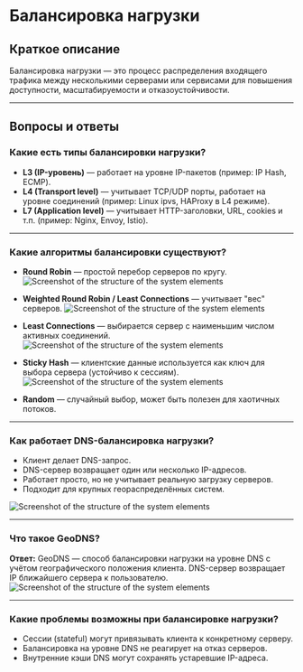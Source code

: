 # Балансировка нагрузки

## Краткое описание

Балансировка нагрузки — это процесс распределения входящего трафика между несколькими серверами или сервисами для повышения доступности, масштабируемости и отказоустойчивости.

---

## Вопросы и ответы

### Какие есть типы балансировки нагрузки?

- **L3 (IP-уровень)** — работает на уровне IP-пакетов (пример: IP Hash, ECMP).
- **L4 (Transport level)** — учитывает TCP/UDP порты, работает на уровне соединений (пример: Linux ipvs, HAProxy в L4 режиме).
- **L7 (Application level)** — учитывает HTTP-заголовки, URL, cookies и т.п. (пример: Nginx, Envoy, Istio).

---

### Какие алгоритмы балансировки существуют?

- **Round Robin** — простой перебор серверов по кругу.
![Screenshot of the structure of the system elements](content/SystemDesign/performance_and_scaling/Round_Robin.jpg)

- **Weighted Round Robin / Least Connections** — учитывает "вес" серверов.
![Screenshot of the structure of the system elements](content/SystemDesign/performance_and_scaling/W_Round_Robin.jpg)

- **Least Connections** — выбирается сервер с наименьшим числом активных соединений.
![Screenshot of the structure of the system elements](content/SystemDesign/performance_and_scaling/Least_Connections.jpg)
- **Sticky Hash** — клиентские данные используется как ключ для выбора сервера (устойчиво к сессиям).
![Screenshot of the structure of the system elements](content/SystemDesign/performance_and_scaling/Sticky_Sessions.jpg)
- **Random** — случайный выбор, может быть полезен для хаотичных потоков.

---

### Как работает DNS-балансировка нагрузки?

- Клиент делает DNS-запрос.
- DNS-сервер возвращает один или несколько IP-адресов.
- Работает просто, но не учитывает реальную загрузку серверов.
- Подходит для крупных геораспределённых систем.

![Screenshot of the structure of the system elements](content/SystemDesign/performance_and_scaling/DNS.jpg)

---

### Что такое GeoDNS?

**Ответ:**
GeoDNS — способ балансировки нагрузки на уровне DNS с учётом географического положения клиента. DNS-сервер возвращает IP ближайшего сервера к пользователю.
![Screenshot of the structure of the system elements](content/SystemDesign/performance_and_scaling/Geo_DNS.jpg)

---

### Какие проблемы возможны при балансировке нагрузки?

- Сессии (stateful) могут привязывать клиента к конкретному серверу.
- Балансировка на уровне DNS не реагирует на отказ серверов.
- Внутренние кэши DNS могут сохранять устаревшие IP-адреса.


